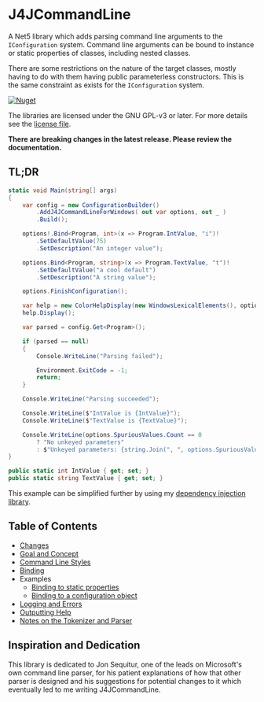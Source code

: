 # J4JCommandLine

A Net5 library which adds parsing command line arguments to the `IConfiguration` system. Command line arguments can be bound to instance or static properties of classes, including nested classes. 

There are some restrictions on the nature of the target classes, mostly having to do with them having public parameterless constructors. This is the same constraint as exists for the `IConfiguration` system.

[![Nuget](https://img.shields.io/nuget/v/J4JSoftware.Configuration.CommandLine?style=flat-square)](https://www.nuget.org/packages/J4JSoftware.Configuration.CommandLine/)

The libraries are licensed under the GNU GPL-v3 or later. For more details see the [license file](LICENSE.md).

**There are breaking changes in the latest release. Please review the documentation.**

## TL;DR

```csharp
static void Main(string[] args)
{
    var config = new ConfigurationBuilder()
        .AddJ4JCommandLineForWindows( out var options, out _ )
        .Build();

    options!.Bind<Program, int>(x => Program.IntValue, "i")!
        .SetDefaultValue(75)
        .SetDescription("An integer value");

    options.Bind<Program, string>(x => Program.TextValue, "t")!
        .SetDefaultValue("a cool default")
        .SetDescription("A string value");

    options.FinishConfiguration();

    var help = new ColorHelpDisplay(new WindowsLexicalElements(), options);
    help.Display();

    var parsed = config.Get<Program>();

    if (parsed == null)
    {
        Console.WriteLine("Parsing failed");

        Environment.ExitCode = -1;
        return;
    }

    Console.WriteLine("Parsing succeeded");

    Console.WriteLine($"IntValue is {IntValue}");
    Console.WriteLine($"TextValue is {TextValue}");

    Console.WriteLine(options.SpuriousValues.Count == 0
        ? "No unkeyed parameters"
        : $"Unkeyed parameters: {string.Join(", ", options.SpuriousValues)}");
}

public static int IntValue { get; set; }
public static string TextValue { get; set; }
```

This example can be simplified further by using my [dependency injection library](https://github.com/markolbert/ProgrammingUtilities).

## Table of Contents

- [Changes](docs/changes.md)
- [Goal and Concept](docs/goal-concept.md)
- [Command Line Styles](docs/cmdlinestyle.md)
- [Binding](docs/binding.md)
- Examples
  - [Binding to static properties](docs/example-static.md)
  - [Binding to a configuration object](docs/example-instance.md)
- [Logging and Errors](docs/logging.md)
- [Outputting Help](docs/help.md)
- [Notes on the Tokenizer and Parser](docs/parser.md)

## Inspiration and Dedication

This library is dedicated to Jon Sequitur, one of the leads on Microsoft's own command line parser, for his patient explanations of how that other parser is designed and his suggestions for potential changes to it which eventually led to me writing J4JCommandLine.
